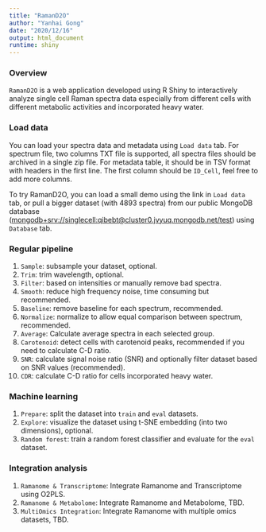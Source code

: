 ```yaml
---
title: "RamanD2O"
author: "Yanhai Gong"
date: "2020/12/16"
output: html_document
runtime: shiny
---
```


### Overview

`RamanD2O` is a web application developed using R Shiny to interactively analyze single cell Raman spectra data especially from different cells with different metabolic activities and incorporated heavy water.

### Load data

You can load your spectra data and metadata using `Load data` tab.
For spectrum file, two columns TXT file is supported, all spectra files should be archived in a single zip file.
For metadata table, it should be in TSV format with headers in the first line. The first column should be `ID_Cell`, feel free to add more columns.

To try RamanD2O, you can load a small demo using the link in `Load data` tab, or pull a bigger dataset (with 4893 spectra) from our public MongoDB database ([mongodb+srv://singlecell:qibebt@cluster0.jvyuq.mongodb.net/test](#)) using `Database` tab.

### Regular pipeline

1. `Sample`: subsample your dataset, optional.
2. `Trim`: trim wavelength, optional.
3. `Filter`: based on intensities or manually remove bad spectra.
4. `Smooth`: reduce high frequency noise, time consuming but recommended.
5. `Baseline`: remove baseline for each spectrum, recommended.
6. `Normalize`: normalize to allow equal comparison between spectrum, recommended.
7. `Average`: Calculate average spectra in each selected group.
8. `Carotenoid`: detect cells with carotenoid peaks, recommended if you need to calculate C-D ratio.
9. `SNR`: calculate signal noise ratio (SNR) and optionally filter dataset based on SNR values (recommended).
10. `CDR`: calculate C-D ratio for cells incorporated heavy water.

### Machine learning

1. `Prepare`: split the dataset into `train` and `eval` datasets.
2. `Explore`: visualize the dataset using t-SNE embedding (into two dimensions), optional.
3. `Random forest`: train a random forest classifier and evaluate for the `eval` dataset.

### Integration analysis
1. `Ramanome & Transcriptome`: Integrate Ramanome and Transcriptome using O2PLS.
2. `Ramanome & Metabolome`: Integrate Ramanome and Metabolome, TBD.
3. `MultiOmics Integration`: Integrate Ramanome with multiple omics datasets, TBD.
